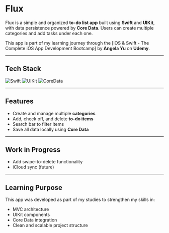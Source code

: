 # Flux

Flux is a simple and organized **to-do list app** built using **Swift** and **UIKit**, with data persistence powered by **Core Data**. Users can create multiple categories and add tasks under each one.

This app is part of my learning journey through the [iOS & Swift - The Complete iOS App Development Bootcamp] by **Angela Yu** on **Udemy**.

---

## Tech Stack

![Swift](https://img.shields.io/badge/Swift-FA7343?logo=swift&logoColor=white&style=for-the-badge)
![UIKit](https://img.shields.io/badge/UIKit-000000?logo=apple&logoColor=white&style=for-the-badge)
![CoreData](https://img.shields.io/badge/CoreData-333333?style=for-the-badge&logo=apple)

---

## Features

- Create and manage multiple **categories**
- Add, check off, and delete **to-do items**
- Search bar to filter items
- Save all data locally using **Core Data**

---

## Work in Progress

- Add swipe-to-delete functionality
- iCloud sync (future)

---

## Learning Purpose

This app was developed as part of my studies to strengthen my skills in:
- MVC architecture
- UIKit components
- Core Data integration
- Clean and scalable project structure
